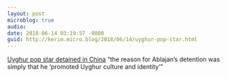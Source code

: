 ```yaml
---
layout: post
microblog: true
audio: 
date: 2018-06-14 03:19:57 -0800
guid: http://kerim.micro.blog/2018/06/14/uyghur-pop-star.html
---
```

[Uyghur pop star detained in China](http://freemuse.org/news/uyghur-pop-star-detained-in-china/) “the reason for Ablajan’s detention was simply that he ‘promoted Uyghur culture and identity’”
